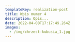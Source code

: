 ```yaml
---
templateKey: realization-post
title: Wpis numer 4
description: Opis...
date: 2022-04-08T17:17:49.264Z
images:
  - /img/chrzest-kubusia_1.jpg
---
```

